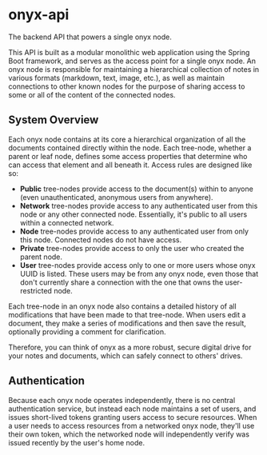 # onyx-api

The backend API that powers a single onyx node.

This API is built as a modular monolithic web application using the Spring Boot framework, and serves as the access point for a single onyx node. An onyx node is responsible for maintaining a hierarchical collection of notes in various formats (markdown, text, image, etc.), as well as maintain connections to other known nodes for the purpose of sharing access to some or all of the content of the connected nodes.

## System Overview

Each onyx node contains at its core a hierarchical organization of all the documents contained directly within the node. Each tree-node, whether a parent or leaf node, defines some access properties that determine who can access that element and all beneath it. Access rules are designed like so:
- **Public** tree-nodes provide access to the document(s) within to anyone (even unauthenticated, anonymous users from anywhere).
- **Network** tree-nodes provide access to any authenticated user from this node or any other connected node. Essentially, it's public to all users within a connected network.
- **Node** tree-nodes provide access to any authenticated user from only this node. Connected nodes do not have access.
- **Private** tree-nodes provide access to only the user who created the parent node.
- **User** tree-nodes provide access only to one or more users whose onyx UUID is listed. These users may be from any onyx node, even those that don't currently share a connection with the one that owns the user-restricted node.

Each tree-node in an onyx node also contains a detailed history of all modifications that have been made to that tree-node. When users edit a document, they make a series of modifications and then save the result, optionally providing a comment for clarification.

Therefore, you can think of onyx as a more robust, secure digital drive for your notes and documents, which can safely connect to others' drives.

## Authentication

Because each onyx node operates independently, there is no central authentication service, but instead each node maintains a set of users, and issues short-lived tokens granting users access to secure resources. When a user needs to access resources from a networked onyx node, they'll use their own token, which the networked node will independently verify was issued recently by the user's home node.
